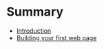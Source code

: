 # Summary

* [Introduction](README.md)
* [Building your first web page](building_your_first_web_page.md)

